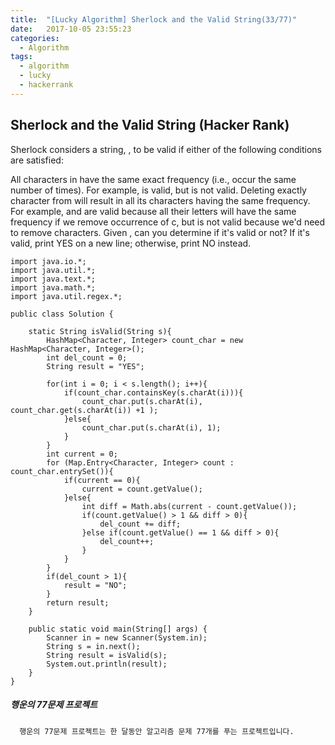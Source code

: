 ```yaml
---
title:  "[Lucky Algorithm] Sherlock and the Valid String(33/77)"
date:   2017-10-05 23:55:23
categories:
  - Algorithm
tags:
  - algorithm
  - lucky
  - hackerrank
---
```

## Sherlock and the Valid String (Hacker Rank)
Sherlock considers a string, , to be valid if either of the following conditions are satisfied:

All characters in  have the same exact frequency (i.e., occur the same number of times). For example,  is valid, but  is not valid.
Deleting exactly  character from  will result in all its characters having the same frequency. For example,  and  are valid because all their letters will have the same frequency if we remove occurrence of c, but  is not valid because we'd need to remove  characters.
Given , can you determine if it's valid or not? If it's valid, print YES on a new line; otherwise, print NO instead.

```
import java.io.*;
import java.util.*;
import java.text.*;
import java.math.*;
import java.util.regex.*;

public class Solution {

    static String isValid(String s){
        HashMap<Character, Integer> count_char = new HashMap<Character, Integer>();
        int del_count = 0;
        String result = "YES";

        for(int i = 0; i < s.length(); i++){
            if(count_char.containsKey(s.charAt(i))){
                count_char.put(s.charAt(i), count_char.get(s.charAt(i)) +1 );
            }else{
                count_char.put(s.charAt(i), 1);        
            }
        }
        int current = 0;
        for (Map.Entry<Character, Integer> count : count_char.entrySet()){
            if(current == 0){
                current = count.getValue();
            }else{
                int diff = Math.abs(current - count.getValue());
                if(count.getValue() > 1 && diff > 0){
                    del_count += diff;
                }else if(count.getValue() == 1 && diff > 0){
                    del_count++;
                }
            }
        }
        if(del_count > 1){
            result = "NO";
        }
        return result;
    }

    public static void main(String[] args) {
        Scanner in = new Scanner(System.in);
        String s = in.next();
        String result = isValid(s);
        System.out.println(result);
    }
}

```

##### 행운의 77문제 프로젝트
```
  행운의 77문제 프로젝트는 한 달동안 알고리즘 문제 77개를 푸는 프로젝트입니다.
```
